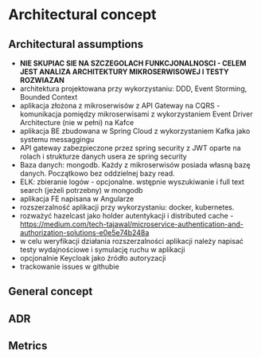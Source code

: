 # Architectural concept
## Architectural assumptions
- **NIE SKUPIAC SIE NA SZCZEGOLACH FUNKCJONALNOSCI - CELEM JEST ANALIZA ARCHITEKTURY MIKROSERWISOWEJ I TESTY ROZWIAZAN**
- architektura projektowana przy wykorzystaniu: DDD, Event Storming, Bounded Context
- aplikacja złożona z mikroserwisów z API Gateway na CQRS - komunikacja pomiędzy mikroserwisami z wykorzystaniem Event Driver Architecture (nie w pełni) na Kafce
- aplikacja BE zbudowana w Spring Cloud z wykorzystaniem Kafka jako systemu messaggingu
- API gateway zabezpieczone przez spring security z JWT oparte na rolach i strukturze danych usera ze spring security
- Baza danych: mongodb. Każdy z mikroserwisów posiada własną bazę danych. Początkowo bez oddzielnej bazy read.
- ELK: zbieranie logów - opcjonalne. wstępnie wyszukiwanie i full text search (jeżeli potrzebny) w mongodb
- aplikacja FE napisana w Angularze
- rozszerzalność aplikacji przy wykorzystaniu: docker, kubernetes.
- rozważyć hazelcast jako holder autentykacji i distributed cache - https://medium.com/tech-tajawal/microservice-authentication-and-authorization-solutions-e0e5e74b248a
- w celu weryfikacji działania rozszerzalności aplikacji należy napisać testy wydajnościowe i symulację ruchu w aplikacji
- opcjonalnie Keycloak jako źródło autoryzacji
- trackowanie issues w githubie

## General concept

## ADR

## Metrics